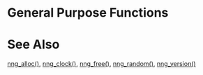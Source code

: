 # General Purpose Functions

# See Also

[nng_alloc()](nng_alloc.md),
[nng_clock()](nng_clock.md),
[nng_free()](nng_free.md),
[nng_random()](nng_random.md),
[nng_version()](nng_version.md)
